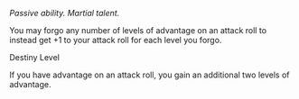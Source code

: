 *Passive ability. Martial talent.*

You may forgo any number of levels of advantage on an attack roll to instead get +1 to your attack roll for each level you forgo.

<div class="destiny-level">Destiny Level</div class="destiny-level">

If you have advantage on an attack roll, you gain an additional two levels of advantage.
